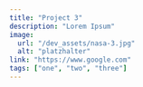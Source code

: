 ```yaml
---
title: "Project 3"
description: "Lorem Ipsum"
image:
  url: "/dev_assets/nasa-3.jpg"
  alt: "platzhalter"
link: "https://www.google.com"
tags: ["one", "two", "three"]
---
```

